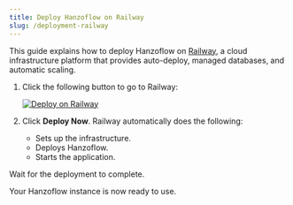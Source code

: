```yaml
---
title: Deploy Hanzoflow on Railway
slug: /deployment-railway
---
```


This guide explains how to deploy Hanzoflow on [Railway](https://railway.app/), a cloud infrastructure platform that provides auto-deploy, managed databases, and automatic scaling.

1. Click the following button to go to Railway:

   [![Deploy on Railway](/logos/railway-deploy.svg)](https://railway.app/template/JMXEWp?referralCode=MnPSdg)

2. Click **Deploy Now**. 
Railway automatically does the following:
   - Sets up the infrastructure.
   - Deploys Hanzoflow.
   - Starts the application.

Wait for the deployment to complete.

Your Hanzoflow instance is now ready to use.
